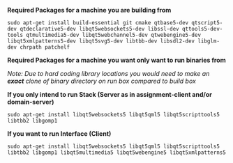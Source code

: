 **Required Packages for a machine you are building from**

`sudo apt-get install build-essential git cmake qtbase5-dev qtscript5-dev qtdeclarative5-dev libqt5websockets5-dev libssl-dev qttools5-dev-tools qtmultimedia5-dev libqt5webchannel5-dev qtwebengine5-dev libqt5xmlpatterns5-dev libqt5svg5-dev libtbb-dev libsdl2-dev libglm-dev chrpath patchelf`

**Required Packages for a machine you want only want to run binaries from**

*Note: Due to hard coding library locations you would need to make an **exact** clone of binary directory on run box compared to build box*

**If you only intend to run Stack (Server as in assignment-client and/or domain-server)**

`sudo apt-get install libqt5websockets5 libqt5qml5 libqt5scripttools5 libtbb2 libgomp1`

**If you want to run Interface (Client)**

`sudo apt-get install libqt5websockets5 libqt5qml5 libqt5scripttools5 libtbb2 libgomp1 libqt5multimedia5 libqt5webengine5 libqt5xmlpatterns5`

